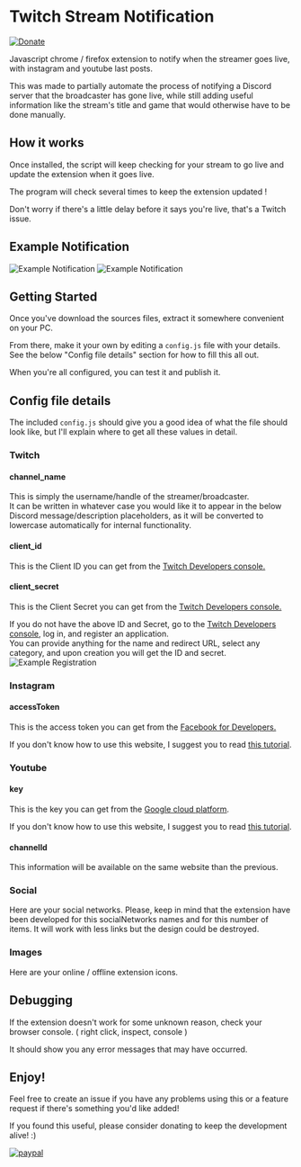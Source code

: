 # Twitch Stream Notification
[![Donate](https://img.shields.io/badge/Donate-PayPal-green.svg)](https://www.paypal.com/donate/?hosted_button_id=AQJUY7YVBS8F6&source=url)  

Javascript chrome / firefox extension to notify when the streamer goes live, with instagram and youtube last posts.

This was made to partially automate the process of notifying a Discord server that the broadcaster has gone live, while still adding useful information like the stream's title and game that would otherwise have to be done manually.

## How it works
Once installed, the script will keep checking for your stream to go live and update the extension when it goes live.

The program will check several times to keep the extension updated !

Don't worry if there's a little delay before it says you're live, that's a Twitch issue.

## Example Notification
![Example Notification](https://i.imgur.com/abpTZJA.png) ![Example Notification](https://i.imgur.com/ZXe5K2M.png)

## Getting Started

Once you've download the sources files, extract it somewhere convenient on your PC.

From there, make it your own by editing a ```config.js``` file with your details. See the below "Config file details" section for how to fill this all out.

When you're all configured, you can test it and publish it. 

## Config file details
The included ```config.js``` should give you a good idea of what the file should look like, but I'll explain where to get all these values in detail.

### Twitch
#### channel_name
This is simply the username/handle of the streamer/broadcaster.  
It can be written in whatever case you would like it to appear in the below Discord message/description placeholders, as it will be converted to lowercase automatically for internal functionality.
#### client_id
This is the Client ID you can get from the [Twitch Developers console.](https://dev.twitch.tv/login)
#### client_secret
This is the Client Secret you can get from the [Twitch Developers console.](https://dev.twitch.tv/login)

If you do not have the above ID and Secret, go to the [Twitch Developers console](https://dev.twitch.tv/login), log in, and register an application.  
You can provide anything for the name and redirect URL, select any category, and upon creation you will get the ID and secret.
![Example Registration](https://i.imgur.com/ZKqJID9.png)

### Instagram
#### accessToken
This is the access token you can get from the [Facebook for Developers.](https://developers.facebook.com/apps/)

If you don't know how to use this website, I suggest you to read [this tutorial](https://www.rgdesign.fr/blog/obtenir-un-token-instagram/).

### Youtube
#### key
This is the key you can get from the [Google cloud platform](https://console.cloud.google.com/projectselector2/apis/dashboard?hl=fr&supportedpurview=project&authuser=1).

If you don't know how to use this website, I suggest you to read [this tutorial](https://developers.google.com/youtube/v3/getting-started?hl=fr).

#### channelId
This information will be available on the same website than the previous.

### Social
Here are your social networks. Please, keep in mind that the extension have been developed for this socialNetworks names and for this number of items. It will work with less links but the design could be destroyed.

### Images
Here are your online / offline extension icons.

## Debugging
If the extension doesn't work for some unknown reason, check your browser console. ( right click, inspect, console )

It should show you any error messages that may have occurred.

## Enjoy!
Feel free to create an issue if you have any problems using this or a feature request if there's something you'd like added!

If you found this useful, please consider donating to keep the development alive! :)

[![paypal](https://www.paypalobjects.com/en_US/i/btn/btn_donateCC_LG.gif)](https://www.paypal.com/donate/?hosted_button_id=AQJUY7YVBS8F6&source=url)
